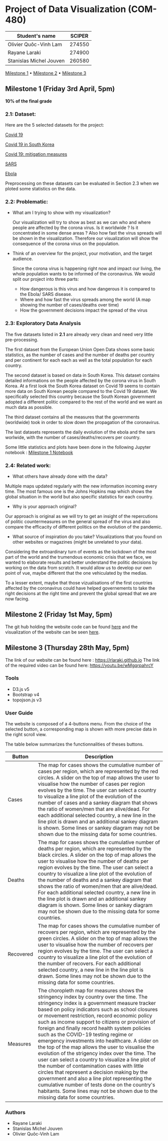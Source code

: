 # Project of Data Visualization (COM-480)

| Student's name | SCIPER |
| -------------- | ------ |
|Olivier Quôc-Vinh Lam |274550 |
|Rayane Laraki |274900 |
|Stanislas Michel Jouven |260580 |

[Milestone 1](#milestone-1-friday-3rd-april-5pm) • [Milestone 2](#milestone-2-friday-1st-may-5pm) • [Milestone 3](#milestone-3-thursday-28th-may-5pm)

## Milestone 1 (Friday 3rd April, 5pm)

**10% of the final grade**
### 2.1: Dataset:

Here are the 5 selected datasets for the project:

[Covid 19](https://data.europa.eu/euodp/en/data/dataset/covid-19-coronavirus-data)

[Covid 19 in South Korea](https://www.kaggle.com/kimjihoo/coronavirusdataset)

[Covid 19: mitigation measures](http://epidemicforecasting.org/containment)

[SARS](https://www.kaggle.com/imdevskp/sars-outbreak-2003-complete-dataset)

[Ebola](https://www.kaggle.com/imdevskp/ebola-outbreak-20142016-complete-dataset) 

Preprocessing on these datasets can be evaluated in Section 2.3 when we ploted some statistics on the data.

### 2.2: Problematic:

* What am I trying to show with my visualization? 

  Our visualization will try to show as best as we can who and where people are affected by the corona virus. Is it worldwide ? Is it concentrated in some dense areas ? Also how fast the virus spreads will be shown in the visualization. Therefore our visualization will show the consequence of the corona virus on the population.

* Think of an overview for the project, your motivation, and the target audience.

  Since the corona virus is happening right now and impact our living, the whole population wants to be informed of the coronavirus. We would split our project into three parts:
  - How dangerous is this virus and how dangerous it is compared to the Ebola/ SARS disease.
  - Where and how fast the virus spreads among the world (A map showing the number of cases/deaths over time)
  - How the government decisions impact the spread of the virus
  
### 2.3: Exploratory Data Analysis

The five datasets listed in **2.1** are already very clean and need very little pre-processing.

The first dataset from the European Union Open Data shows some basic statistics, as the number of cases and the number of deaths per country and per continent for each each as well as the total population for each country.

The second dataset is based on data in South Korea. This dataset contains detailed informations on the people affected by the corona virus in South Korea. At a first look the South Korea dataset on Covid 19 seems to contain more data on South Korean people compared to the Covid 19 dataset. We specifically selected this country because the South Korean government adopted a different politic compared to the rest of the world and we want as much data as possible.

The third dataset contains all the measures that the governments (worldwide) took in order to slow down the propagation of the coronavirus. 

The last datasets represents the daily evolution of the ebola and the sars worlwide, with the number of cases/deaths/recovers per country. 

Some little statistics and plots have been done in the following Jupyter notebook : [Milestone 1 Notebook](https://github.com/com-480-data-visualization/com-480-project-pouletpanier/blob/master/milestone1.ipynb)


### 2.4: Related work:

* What others have already done with the data?

Multiple maps updated regularly with the new information incoming every time. The most famous one is the Johns Hopkins map which shows the global situation in the world but also specific statistics for each country.

* Why is your approach original?

Our approach is original as we will try to get an insight of the repercutions of politic countermeasures on the general spread of the virus and also compare the efficacity of different politics on the evolution of the pandemic.

* What source of inspiration do you take? Visualizations that you found on other websites or magazines (might be unrelated to your data).

Considering the extroardinary turn of events as the lockdown of the most part of the world and the trumendous economic crisis that we face, we wanted to elaborate results and better understand the politic decisions by working on the data from scratch. It would allow us to develop our own point of vue, maybe different that the one vehiculated by the medias.

To a lesser extent, maybe that those vizualisations of the first countries affected by the coronavirus could have helped governements to take the right decisions at the right time and prevent the global spread that we are now facing.

## Milestone 2 (Friday 1st May, 5pm)

The git hub holding the website code can be found [here](https://github.com/rlaraki/rlaraki.github.io) and the visualization of the website can be seen [here](https://rlaraki.github.io/).





## Milestone 3 (Thursday 28th May, 5pm)

The link of our website can be found here : https://rlaraki.github.io
The link of the required video can be found here: https://youtu.be/wMgqrpahrcY

### Tools
- D3.js v5
- Bootstrap v4
- topojson.js v3

### User Guide

The website is composed of a 4-buttons menu. From the choice of the selected button, a corresponding map is shown with more precise data in the right scroll view. 

The table below summarizes the functionnalities of theses buttons.

|Button|Description|
|---|---|
| Cases|The map for cases shows the cumulative number of cases per region, which are represented by the red circles. A slider on the top of map allows the user to visualise how the number of cases per region evolves by the time. The user can select a country to visualize a line plot of the evolution of the number of cases and a sankey diagram that shows the ratio of women/men that are alive/dead. For each additional selected country, a new line in the line plot is drawn and an additional sankey diagram is shown. Some lines or sankey diagram may not be shown due to the missing data for some countries.|
|Deaths|The map for cases shows the cumulative number of deaths per region, which are represented by the black circles. A slider on the top of map allows the user to visualise how the number of deaths per region evolves by the time. The user can select a country to visualize a line plot of the evolution of the number of deaths and a sankey diagram that shows the ratio of women/men that are alive/dead. For each additional selected country, a new line in the line plot is drawn and an additional sankey diagram is shown. Some lines or sankey diagram may not be shown due to the missing data for some countries.|
|Recovered|The map for cases shows the cumulative number of recovers per region, which are represented by the green circles. A slider on the top of map allows the user to visualise how the number of recovers per region evolves by the time. The user can select a country to visualize a line plot of the evolution of the number of recovers. For each additional selected country, a new line in the line plot is drawn. Some lines may not be shown due to the missing data for some countries.|
|Measures|The choropleth map for measures shows the stringency index by country over the time. The stringency index is a government measure tracker based on policy indicators such as school closures or movement restriction, record economic policy such as income support to citizens or provision of foreign and finally record health system policies such as the COVID-19 testing regime or emergency investments into healthcare. A slider on the top of the map allows the user to visualise the evolution of the strigency index over the time. The user can select a country to visualize a line plot of the number of contamination cases with little circles that represent a decision making by the government and also a line plot representing the cumulative number of tests done on the country's habitants. Some lines may not be shown due to the missing data for some countries.|



### Authors

- Rayane Laraki
- Stanislas Michel Jouven
- Olivier Quôc-Vinh Lam

